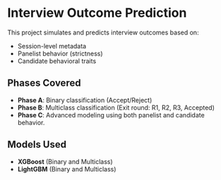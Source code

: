 # Interview Outcome Prediction

This project simulates and predicts interview outcomes based on:
- Session-level metadata
- Panelist behavior (strictness)
- Candidate behavioral traits

## Phases Covered
- **Phase A**: Binary classification (Accept/Reject)
- **Phase B**: Multiclass classification (Exit round: R1, R2, R3, Accepted)
- **Phase C**: Advanced modeling using both panelist and candidate behavior.

## Models Used
- **XGBoost** (Binary and Multiclass)
- **LightGBM** (Binary and Multiclass) 

